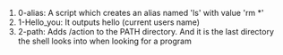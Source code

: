 1. 0-alias:
A script which creates an alias named 'ls' with value 'rm *'
2. 1-Hello_you:
It outputs hello (current users name)
3. 2-path:
Adds /action to the PATH directory. And it is the last directory the shell looks into when looking for a program
